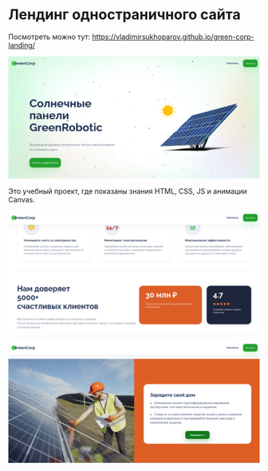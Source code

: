 # Лендинг одностраничного сайта

Посмотреть можно тут: https://vladimirsukhoparov.github.io/green-corp-landing/

![screenshot](./readme-assets/home.png)

Это учебный проект, где показаны знания HTML, CSS, JS и анимации Canvas.

![screenshot](./readme-assets/static.png)

![screenshot](./readme-assets/pic.png)
